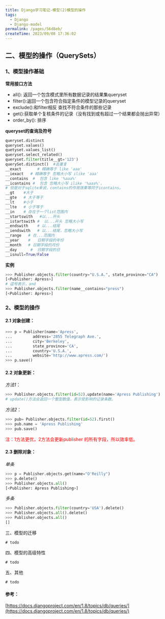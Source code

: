 ```yaml
---
title: Django学习笔记-模型(2)模型的操作
tags:
  - Django
  - Django-model
permalink: /pages/56d8eb/
createTime: 2023/09/08 17:36:02
---
```




## 二、模型的操作（QuerySets）

### 1、模型操作基础

**常用接口方法**

- all(): 返回一个包含模式里所有数据记录的结果集queryset 
- filter():返回一个包含符合指定条件的模型记录的queryset
- exclude():和filter相反 查找不符合条件的那些记录
- get():获取单个复核条件的记录（没有找到或有超过一个结果都会抛出异常）
- order_by(): 排序

**queryset的查询及符号**

```python
queryset.distinct 
queryset.values()
quetyset.values_list()
queryset.select_related()
queryset.filter(title__gt='123')
querySet.distinct()  #去重复
__exact       # 精确等于 like 'aaa'
__iexact   # 精确等于 忽略大小写 ilike 'aaa'
__contains  #  包含 like '%aaa%'
__icontains #  包含 忽略大小写 ilike '%aaa%'，
# 但是对于sqlite来说，contains的作用效果等同于icontains。
__gt    #大于
__gte   # 大于等于
__lt    #小于
__lte   # 小于等于
__in    # 存在于一个list范围内
__startswith   #以...开头
__istartswith #  以...开头 忽略大小写
__endswith    # 以...结尾
__iendswith   # 以...结尾，忽略大小写
__range   # 在...范围内
__year    #   日期字段的年份
__month   # 日期字段的月份
__day      #  日期字段的日
__isnull=True/False
```

**实例**

```python
>>> Publisher.objects.filter(country="U.S.A.", state_province="CA")
[<Publisher: Apress>]
# 逗号表示，and
>>> Publisher.objects.filter(name__contains="press")
[<Publisher: Apress>]
```
### 2、模型的操作

#### 2.1 对象创建：

```python
>>> p = Publisher(name='Apress',
...         address='2855 Telegraph Ave.',
...         city='Berkeley',
...         state_province='CA',
...         country='U.S.A.',
...         website='http://www.apress.com/')
>>> p.save()
```
#### 2.2 对象更新：

*方法1*：

```python
>>> Publisher.objects.filter(id=52).update(name='Apress Publishing')
# update()方法会返回一个整型数值，表示受影响的记录条数。
```

*方法2*：

```python
>>> pub= Publisher.objects.filter(id=52).first()
>>> pub.name = 'Apress Publishing'
>>> pub.save()
```

<font color='red'>注：1方法更优，2方法会更新publisher 的所有字段，所以效率低。</font>

#### 2.3 删除对象：

*单条*

```python
>>> p = Publisher.objects.get(name="O'Reilly")
>>> p.delete()
>>> Publisher.objects.all()
[<Publisher: Apress Publishing>]
```

*多条*

```python
>>> Publisher.objects.filter(country='USA').delete()
>>> Publisher.objects.all().delete()
>>> Publisher.objects.all()
[]
```

三、模型的迁移

    # todo

四、模型的高级特性

    # todo 

五、其他

    # todo 
    
    
#### 参考：

[https://docs.djangoproject.com/en/1.8/topics/db/queries/](https://docs.djangoproject.com/en/1.8/topics/db/queries/)

